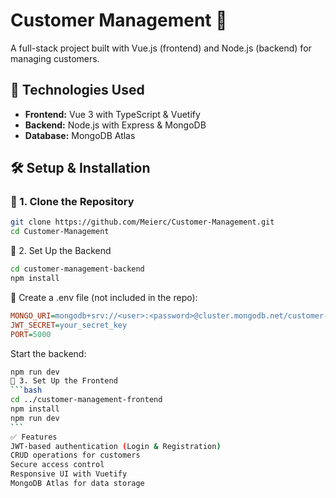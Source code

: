 # Customer Management 🚀

A full-stack project built with Vue.js (frontend) and Node.js (backend) for managing customers.

## 📌 Technologies Used

-   **Frontend:** Vue 3 with TypeScript & Vuetify
-   **Backend:** Node.js with Express & MongoDB
-   **Database:** MongoDB Atlas

## 🛠 Setup & Installation

### 🔹 1. Clone the Repository

```bash
git clone https://github.com/Meierc/Customer-Management.git
cd Customer-Management
```

🔹 2. Set Up the Backend

```bash
cd customer-management-backend
npm install
```

🔹 Create a .env file (not included in the repo):

```ini
MONGO_URI=mongodb+srv://<user>:<password>@cluster.mongodb.net/customer-management
JWT_SECRET=your_secret_key
PORT=5000
```

Start the backend:

````bash
npm run dev
🔹 3. Set Up the Frontend
```bash
cd ../customer-management-frontend
npm install
npm run dev
```
✅ Features
JWT-based authentication (Login & Registration)
CRUD operations for customers
Secure access control
Responsive UI with Vuetify
MongoDB Atlas for data storage
````
